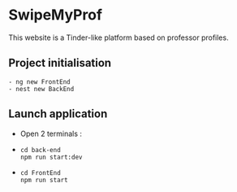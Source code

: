 # SwipeMyProf
This website is a Tinder-like platform based on professor profiles.

## Project initialisation
```
- ng new FrontEnd
- nest new BackEnd
```

## Launch application
- Open 2 terminals :
- ``` 
  cd back-end 
  npm run start:dev
  ```
- ``` 
  cd FrontEnd 
  npm run start
  ```